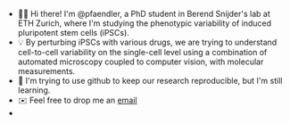 - :scientist:	Hi there! I'm @pfaendler, a PhD student in Berend Snijder's lab at ETH Zurich, where I'm studying the phenotypic variability of induced pluripotent stem cells (iPSCs).
- :bulb:	By perturbing iPSCs with various drugs, we are trying to understand cell-to-cell variability on the single-cell level using a combination of automated microscopy coupled to computer vision, with molecular measurements.
- 🌱 I'm trying to use github to keep our research reproducible, but I'm still learning. 
- :envelope: Feel free to drop me an [email](ramonpfaendler@gmail.com)
- 

<!--
**pfaendler/pfaendler** is a ✨ _special_ ✨ repository because its `README.md` (this file) appears on your GitHub profile.

Here are some ideas to get you started:

- 🔭 I’m currently working on ...
- 🌱 I’m currently learning ...
- 👯 I’m looking to collaborate on ...
- 🤔 I’m looking for help with ...
- 💬 Ask me about ...
- 📫 How to reach me: ...
- 😄 Pronouns: ...
- ⚡ Fun fact: ...
-->

